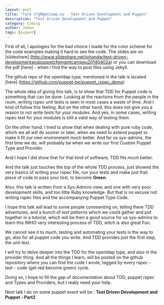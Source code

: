```yaml
---
layout: post
title: "Talk CfgMgmtCamp.eu - Test Driven Development and Puppet"
description: "Test Driven Development and Puppet"
category: Coding
author: Johan
tags: [puppet]
---
```


First of all, I apologies for the bad choice I made for the color scheme for the code examples making it hard to see the code. The slides are on [slideshare] (http://www.slideshare.net/johandw/test-driven-developmentandpuppetcfgmgmtcampeu20140402a) or you can download the pdf [here] - when I find the way to post files using Jekyll.

The github repo of the openldap type, mentioned in the talk is located [here] (https://github.com/puppet-be/puppet_rspec_demo)
<!---more--->
The whole idea of giving this talk, is to show that TDD for Puppet code is something that can be done.  Looking at the reactions from the people in the room, writing rspec unit tests is seen in most cases a waste of time. And I kind of follow this feeling.  But on the other hand, this does not give you a reason to not write tests for your modules.  And yes, in some cases, writing rspec test for your modules is still a valid way of testing them.

On the other hand, I tried to show that when dealing with pure ruby code, which we all will do sooner or later, when we need to extend puppet to make it fit our own environment much better.  And for us sys-admins, the first time we do, will probably be when we write our first Custom Puppet Type and Provider.

And I hope I did show that for that kind of software, TDD fits much better.

And the talk just touches the top of the whole TDD process, just showed the very basics of writing your rspec file, run your tests and make just that piece of code to pass your test, to become **Green**.

Also, this talk is written from a Sys-Admins view, and one with very poor development skills, and too little Ruby knowledge.  But that is no excuse not writing  rspec files and the accompanying Puppet Type Code.

I hope this talk will lead to some people commenting on, telling there TDD adventures, and a bunch of *test patterns* which we could gather and put together in a tutorial, which will be then a good source for us sys-admins to learn this IMHO very interesting process of TDD, witch is also great Fun.

We cannot see it to much, testing and automating your tests is the way to go, also for all puppet code you write. And TDD provides just the first step, the unit test.

I will try to delve deeper into the TDD for the openldap type, and also in the provider thing.  And all the things I learn, will be posted on the github repository where you can find the code I wrote, tagged by every  rspec - test - code (get red become green) cycle.

Doing so, I hope to fill the gap of documentation about TDD, puppet rspec and Types and Providers, but I really need your help.

Next talk I do on some puppet event will be : **Test Driven Development and Puppet - Part2**

